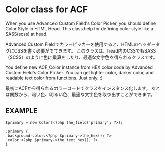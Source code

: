 # Color class for ACF
When you use Advanced Custom Field's Color Picker, you should define Color Style in HTML Head.
This class help for defining color style like a SASS(scss) at head.

Advanced Custom Fieldでカラーピッカーを使用すると、HTMLのヘッダータグにCSSを書く必要がでてきます。
このクラスは、head内のCSSでもSASS（SCSS）のように色に乗算をしたり、最適な文字色を得られるクラスです。

You define new ACF_Color instance from HEX color code by Advanced Custom Field's Color Picker.
You can get lighter color, darker color, and readable text color from functions.
Just only. :)

最初にACFから得られるカラーコードでクラスをインスタンス化します。
あとは関数から、暗い色、明るい色、最適な文字色を取り出すことができます。

## EXAMPLE
```
$primary = new Color(<?php the_field('primary'; ?>);

.primary {
 background-color:<?php $primary->the_hex(); ?>
 color:<?php $primary->the_text_hex(); ?>
}
```